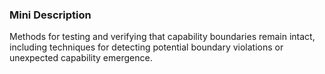 ### Mini Description

Methods for testing and verifying that capability boundaries remain intact, including techniques for detecting potential boundary violations or unexpected capability emergence.
